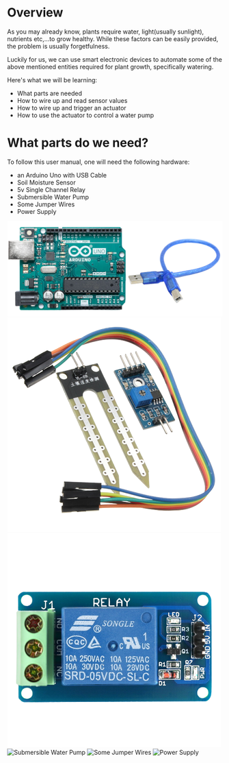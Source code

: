 Overview
========

As you may already know, plants require water, light(usually sunlight), nutrients etc,...to grow healthy. While these factors can be easily provided, the problem is usually forgetfulness.

Luckily for us, we can use smart electronic devices to automate some of the above mentioned entities required for plant growth, specifically watering.

Here's what we will be learning:
- What parts are needed
- How to wire up and read sensor values
- How to wire up and trigger an actuator
- How to use the actuator to control a water pump

What parts do we need?
=====================

To follow this user manual, one will need the following hardware:

- an Arduino Uno with USB Cable
- Soil Moisture Sensor
- 5v Single Channel Relay
- Submersible Water Pump
- Some Jumper Wires
- Power Supply

![Arduino Uno](./media/arduino.png)
![Soil Moisture Sensor](./media/moisture.png)
![5v Single Channel Relay](./media/relay.png)
![Submersible Water Pump](./media/image13.png)
![Some Jumper Wires](./media/image13.png)
![Power Supply](./media/image13.png)